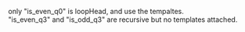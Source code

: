 only "is_even_q0" is loopHead, and use the tempaltes. \
"is_even_q3" and "is_odd_q3" are recursive but no templates attached.
